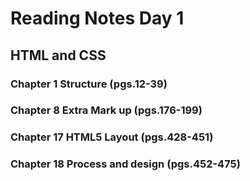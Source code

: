 # Reading Notes Day 1
## HTML and CSS

### Chapter 1 Structure  (pgs.12-39)



### Chapter 8 Extra Mark up  (pgs.176-199)



### Chapter 17 HTML5 Layout (pgs.428-451)



### Chapter 18 Process and design (pgs.452-475)



